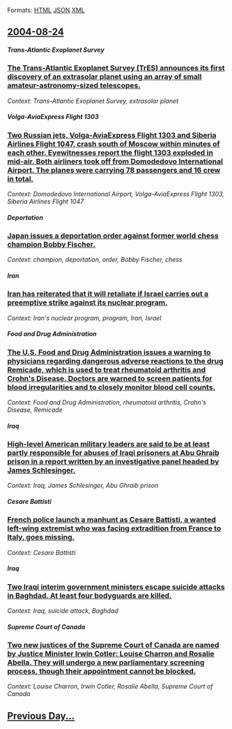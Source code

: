 
Formats: [HTML](2004/08/24/index.html)  [JSON](2004/08/24/index.json)  [XML](2004/08/24/index.xml)  

## [2004-08-24](/news/2004/08/24/index.md)

##### Trans-Atlantic Exoplanet Survey
### [ The Trans-Atlantic Exoplanet Survey (TrES) announces its first discovery of an extrasolar planet using an array of small amateur-astronomy-sized telescopes. ](/news/2004/08/24/the-trans-atlantic-exoplanet-survey-tres-announces-its-first-discovery-of-an-extrasolar-planet-using-an-array-of-small-amateur-astronomy.md)
_Context: Trans-Atlantic Exoplanet Survey, extrasolar planet_

##### Volga-AviaExpress Flight 1303
### [ Two Russian jets, Volga-AviaExpress Flight 1303 and Siberia Airlines Flight 1047, crash south of Moscow within minutes of each other. Eyewitnesses report the flight 1303 exploded in mid-air. Both airliners took off from Domodedovo International Airport. The planes were carrying 78 passengers and 16 crew in total. ](/news/2004/08/24/two-russian-jets-volga-aviaexpress-flight-1303-and-siberia-airlines-flight-1047-crash-south-of-moscow-within-minutes-of-each-other-eyewi.md)
_Context: Domodedovo International Airport, Volga-AviaExpress Flight 1303, Siberia Airlines Flight 1047_

##### Deportation
### [ Japan issues a deportation order against former world chess champion Bobby Fischer. ](/news/2004/08/24/japan-issues-a-deportation-order-against-former-world-chess-champion-bobby-fischer.md)
_Context: champion, deportation, order, Bobby Fischer, chess_

##### Iran
### [ Iran has reiterated that it will retaliate if Israel carries out a preemptive strike against its nuclear program. ](/news/2004/08/24/iran-has-reiterated-that-it-will-retaliate-if-israel-carries-out-a-preemptive-strike-against-its-nuclear-program.md)
_Context: Iran's nuclear program, program, Iran, Israel_

##### Food and Drug Administration
### [ The U.S. Food and Drug Administration issues a warning to physicians regarding dangerous adverse reactions to the drug Remicade, which is used to treat rheumatoid arthritis and Crohn's Disease. Doctors are warned to screen patients for blood irregularities and to closely monitor blood cell counts. ](/news/2004/08/24/the-u-s-food-and-drug-administration-issues-a-warning-to-physicians-regarding-dangerous-adverse-reactions-to-the-drug-remicade-which-is-u.md)
_Context: Food and Drug Administration, rheumatoid arthritis, Crohn's Disease, Remicade_

##### Iraq
### [ High-level American military leaders are said to be at least partly responsible for abuses of Iraqi prisoners at Abu Ghraib prison in a report written by an investigative panel headed by James Schlesinger. ](/news/2004/08/24/high-level-american-military-leaders-are-said-to-be-at-least-partly-responsible-for-abuses-of-iraqi-prisoners-at-abu-ghraib-prison-in-a-rep.md)
_Context: Iraq, James Schlesinger, Abu Ghraib prison_

##### Cesare Battisti
### [ French police launch a manhunt as Cesare Battisti, a wanted left-wing extremist who was facing extradition from France to Italy, goes missing. ](/news/2004/08/24/french-police-launch-a-manhunt-as-cesare-battisti-a-wanted-left-wing-extremist-who-was-facing-extradition-from-france-to-italy-goes-missi.md)
_Context: Cesare Battisti_

##### Iraq
### [ Two Iraqi interim government ministers escape suicide attacks in Baghdad. At least four bodyguards are killed. ](/news/2004/08/24/two-iraqi-interim-government-ministers-escape-suicide-attacks-in-baghdad-at-least-four-bodyguards-are-killed.md)
_Context: Iraq, suicide attack, Baghdad_

##### Supreme Court of Canada
### [ Two new justices of the Supreme Court of Canada are named by Justice Minister Irwin Cotler: Louise Charron and Rosalie Abella. They will undergo a new parliamentary screening process, though their appointment cannot be blocked. ](/news/2004/08/24/two-new-justices-of-the-supreme-court-of-canada-are-named-by-justice-minister-irwin-cotler-louise-charron-and-rosalie-abella-they-will-un.md)
_Context: Louise Charron, Irwin Cotler, Rosalie Abella, Supreme Court of Canada_

## [Previous Day...](/news/2004/08/23/index.md)

